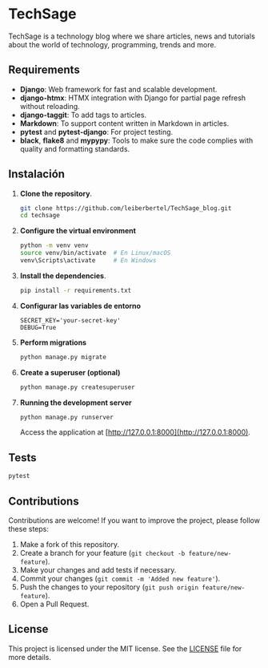 # TechSage

TechSage is a technology blog where we share articles, news and tutorials about the world of technology, programming, trends and more.

## Requirements

- **Django**: Web framework for fast and scalable development.
- **django-htmx**: HTMX integration with Django for partial page refresh without reloading.
- **django-taggit**: To add tags to articles.
- **Markdown**: To support content written in Markdown in articles.
- **pytest** and **pytest-django**: For project testing.
- **black**, **flake8** and **mypypy**: Tools to make sure the code complies with quality and formatting standards.

## Instalación

1. **Clone the repository**.

   ```bash
   git clone https://github.com/leiberbertel/TechSage_blog.git
   cd techsage
   ```

2. **Configure the virtual environment**

   ```bash
   python -m venv venv
   source venv/bin/activate  # En Linux/macOS
   venv\Scripts\activate     # En Windows
   ```

3. **Install the dependencies**.

   ```bash
   pip install -r requirements.txt
   ```

4. **Configurar las variables de entorno**

   ```
   SECRET_KEY='your-secret-key'
   DEBUG=True
   ```

5. **Perform migrations**

   ```bash
   python manage.py migrate
   ```

6. **Create a superuser (optional)**

   ```bash
   python manage.py createsuperuser
   ```

7. **Running the development server**

   ```bash
   python manage.py runserver
   ```

   Access the application at [http://127.0.0.1:8000](http://127.0.0.1:8000).

## Tests

```bash
pytest
```

## Contributions

Contributions are welcome! If you want to improve the project, please follow these steps:

1. Make a fork of this repository.
2. Create a branch for your feature (`git checkout -b feature/new-feature`).
3. Make your changes and add tests if necessary.
4. Commit your changes (`git commit -m 'Added new feature'`).
5. Push the changes to your repository (`git push origin feature/new-feature`).
6. Open a Pull Request.

## License

This project is licensed under the MIT license. See the [LICENSE](LICENSE.txt) file for more details.
